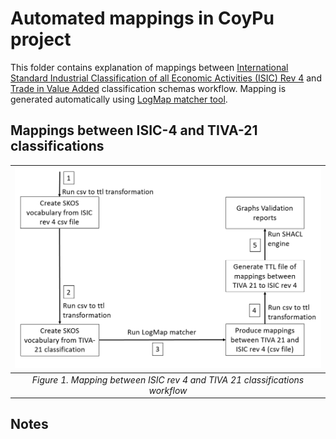 # Automated mappings in CoyPu project

This folder contains explanation of mappings between [International Standard Industrial Classification of all Economic Activities (ISIC) Rev 4](https://www.fao.org/statistics/caliper/tools/download/en) and 
[Trade in Value Added](https://www.oecd.org/sti/ind/measuring-trade-in-value-added.htm) classification schemas workflow. 
Mapping is generated automatically using [LogMap matcher tool](https://git.tib.eu/terminology/sandbox/logmap-matcher).

## Mappings between ISIC-4 and TIVA-21 classifications

| ![Mapping workflow](workflow-of-producing-mappings-between-tiva21-and-isic4.png) | 
|:--:| 
| *Figure 1. Mapping between ISIC rev 4 and TIVA 21 classifications workflow* |


## Notes